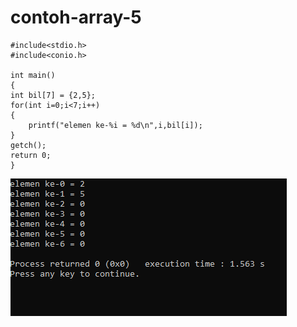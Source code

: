 # contoh-array-5

    #include<stdio.h>
    #include<conio.h>

    int main()
    {
    int bil[7] = {2,5};
    for(int i=0;i<7;i++)
    {
        printf("elemen ke-%i = %d\n",i,bil[i]);
    }
    getch();
    return 0;
    }
    
![img](https://raw.githubusercontent.com/VIKTORKEVIN/contoh-array-5/master/contoh%20array%205.png)

